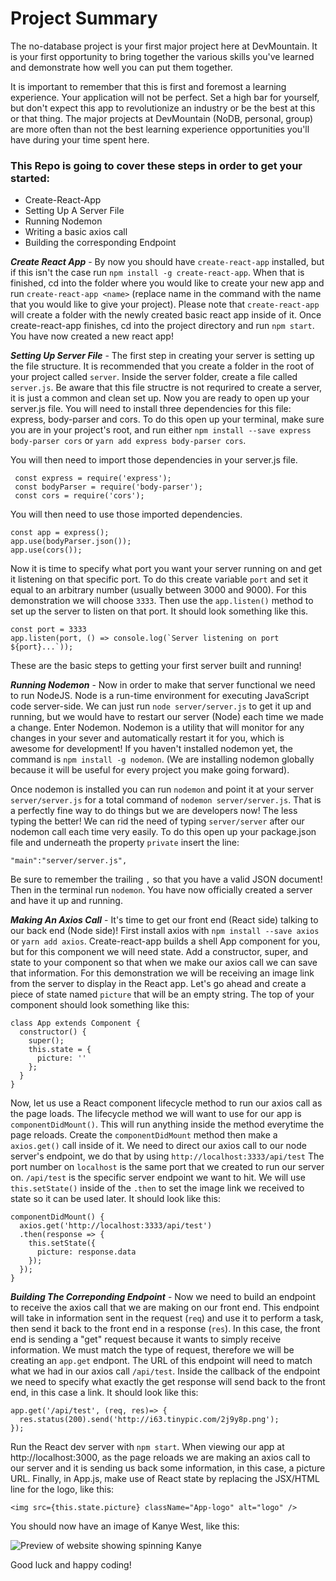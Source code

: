 # Project Summary
The no-database project is your first major project here at DevMountain. It is your first opportunity to bring together the various skills you've learned and demonstrate how well you can put them together.

It is important to remember that this is first and foremost a learning experience. Your application will not be perfect. Set a high bar for yourself, but don't expect this app to revolutionize an industry or be the best at this or that thing. The major projects at DevMountain (NoDB, personal, group) are more often than not the best learning experience opportunities you'll have during your time spent here.

### This Repo is going to cover these steps in order to get your started:
  * Create-React-App
  * Setting Up A Server File
  * Running Nodemon
  * Writing a basic axios call
  * Building the corresponding Endpoint

***Create React App*** - By now you should have `create-react-app` installed, but if this isn't the case run `npm install -g create-react-app`.  When that is finished, cd into the folder where you would like to create your new app and run `create-react-app <name>` (replace name in the command with the name that you would like to give your project).  Please note that `create-react-app` will create a folder with the newly created basic react app inside of it. Once create-react-app finishes, cd into the project directory and run `npm start`. You have now created a new react app!

***Setting Up Server File*** - The first step in creating your server is setting up the file structure. It is recommended that you create a folder in the root of your project called `server`. Inside the server folder, create a file called `server.js`. Be aware that this file structre is not requrired to create a server, it is just a common and clean set up. Now you are ready to open up your server.js file. You will need to install three dependencies for this file: express, body-parser and cors.  To do this open up your terminal, make sure you are in your project's root, and run either `npm install --save express body-parser cors` or `yarn add express body-parser cors`.  

You will then need to import those dependencies in your server.js file. 
   ```
    const express = require('express');
    const bodyParser = require('body-parser');
    const cors = require('cors');  
   ```
   
 You will then need to use those imported dependencies. 
 
 ```
 const app = express();
 app.use(bodyParser.json());
 app.use(cors());
 ```
 
 Now it is time to specify what port you want your server running on and get it listening on that specific port.  To do this create variable `port` and set it equal to an arbitrary number (usually between 3000 and 9000). For this demonstration we will choose `3333`.  Then use the `app.listen()` method to set up the server to listen on that port. It should look something like this.

 ```
 const port = 3333
 app.listen(port, () => console.log(`Server listening on port ${port}...`));
 ```

 These are the basic steps to getting your first server built and running!
 
 ***Running Nodemon*** - Now in order to make that server functional we need to run NodeJS. Node is a run-time environment for executing JavaScript code server-side. We can just run `node server/server.js` to get it up and running, but we would have to restart our server (Node) each time we made a change. Enter Nodemon. Nodemon is a utility that will monitor for any changes in your sever and automatically restart it for you, which is awesome for development! If you haven't installed nodemon yet, the command is `npm install -g nodemon`. (We are installing nodemon globally because it will be useful for every project you make going forward). 
 
 Once nodemon is installed you can run `nodemon` and point it at your server `server/server.js` for a total command of `nodemon server/server.js`. That is a perfectly fine way to do things but we are developers now! The less typing the better! We can rid the need of typing `server/server` after our nodemon call each time very easily. To do this open up your package.json file and underneath the property `private` insert the line:

 ```
 "main":"server/server.js",
 ```

 Be sure to remember the trailing `,` so that you have a valid JSON document! Then in the terminal run `nodemon`. You have now officially created a server and have it up and running.
 
***Making An Axios Call*** - It's time to get our front end (React side) talking to our back end (Node side)!  First install axios with `npm install --save axios` or `yarn add axios`.  Create-react-app builds a shell App component for you, but for this component we will need state.  Add a constructor, super, and state to your component so that when we make our axios call we can save that information. For this demonstration we will be receiving an image link from the server to display in the React app. Let's go ahead and create a piece of state named `picture` that will be an empty string. The top of your component should look something like this:

```
class App extends Component {
  constructor() {
    super();
    this.state = {
      picture: ''
    };
  }
}
```

 Now, let us use a React component lifecycle method to run our axios call as the page loads. The lifecycle method we will want to use for our app is `componentDidMount()`. This will run anything inside the method everytime the page reloads. Create the `componentDidMount` method then make a `axios.get()` call inside of it. We need to direct our axios call to our node server's endpoint, we do that by using `http://localhost:3333/api/test` The port number on `localhost` is the same port that we created to run our server on. `/api/test` is the specific server endpoint we want to hit. We will use `this.setState()` inside of the `.then` to set the image link we received to state so it can be used later. It should look like this: 

```
componentDidMount() {
  axios.get('http://localhost:3333/api/test')
  .then(response => {
    this.setState({
      picture: response.data
    });
  });
}
```

***Building The Correponding Endpoint*** - Now we need to build an endpoint to receive the axios call that we are making on our front end. This endpoint will take in information sent in the request (`req`) and use it to perform a task, then send it back to the front end in a response (`res`).  In this case, the front end is sending a "get" request because it wants to simply receive information. We must match the type of request, therefore we will be creating an `app.get` endpont. The URL of this endpoint will need to match what we had in our axios call `/api/test`. Inside the callback of the endpoint we need to specify what exactly the get response will send back to the front end, in this case a link. It should look like this: 

```
app.get('/api/test', (req, res)=> {
  res.status(200).send('http://i63.tinypic.com/2j9y8p.png');
});
```

Run the React dev server with `npm start`. When viewing our app at http://localhost:3000, as the page reloads we are making an axios call to our server and it is sending us back some information, in this case, a picture URL. Finally, in App.js, make use of React state by replacing the JSX/HTML line for the logo, like this:

```
<img src={this.state.picture} className="App-logo" alt="logo" />
```

You should now have an image of Kanye West, like this:

![Preview of website showing spinning Kanye](https://github.com/tylercollier-devmtn/no-db-shell/raw/master/assets/preview.png)

Good luck and happy coding!